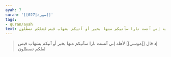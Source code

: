 ```yaml
---
ayah: 7
surah: '[[027|سورة]]'
tags:
- quran/ayah
text: إذ قال موسى لأهله إني آنست نارا سآتيكم منها بخبر أو آتيكم بشهاب قبس لعلكم تصطلون
---
```

> إذ قال [[موسى]] لأهله إني آنست نارا سآتيكم منها بخبر أو آتيكم بشهاب قبس لعلكم تصطلون
